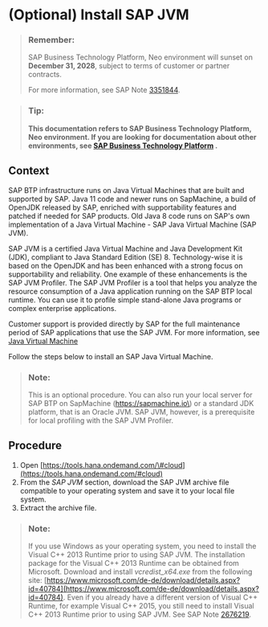 <!-- loio76137f42711e1014839a8273b0e91070 -->

# \(Optional\) Install SAP JVM

> ### Remember:  
> SAP Business Technology Platform, Neo environment will sunset on **December 31, 2028**, subject to terms of customer or partner contracts.
> 
> For more information, see SAP Note [3351844](https://me.sap.com/notes/3351844).

> ### Tip:  
> **This documentation refers to SAP Business Technology Platform, Neo environment. If you are looking for documentation about other environments, see [SAP Business Technology Platform](https://help.sap.com/docs/btp/sap-business-technology-platform/sap-business-technology-platform?version=Cloud) .**



<a name="loio76137f42711e1014839a8273b0e91070__section_CD05905FEAF64370808F6949C1323254"/>

## Context

SAP BTP infrastructure runs on Java Virtual Machines that are built and supported by SAP. Java 11 code and newer runs on SapMachine, a build of OpenJDK released by SAP, enriched with supportability features and patched if needed for SAP products. Old Java 8 code runs on SAP's own implementation of a Java Virtual Machine - SAP Java Virtual Machine \(SAP JVM\).

SAP JVM is a certified Java Virtual Machine and Java Development Kit \(JDK\), compliant to Java Standard Edition \(SE\) 8. Technology-wise it is based on the OpenJDK and has been enhanced with a strong focus on supportability and reliability. One example of these enhancements is the SAP JVM Profiler. The SAP JVM Profiler is a tool that helps you analyze the resource consumption of a Java application running on the SAP BTP local runtime. You can use it to profile simple stand-alone Java programs or complex enterprise applications.

Customer support is provided directly by SAP for the full maintenance period of SAP applications that use the SAP JVM. For more information, see [Java Virtual Machine](java-virtual-machine-da030d1.md)

Follow the steps below to install an SAP Java Virtual Machine.

> ### Note:  
> This is an optional procedure. You can also run your local server for SAP BTP on SapMachine \(https://sapmachine.io\) or a standard JDK platform, that is an Oracle JVM. SAP JVM, however, is a prerequisite for local profiling with the SAP JVM Profiler.



<a name="loio76137f42711e1014839a8273b0e91070__section_361F6AC51627447A9DDC0A5680AD24EB"/>

## Procedure

1.  Open [https://tools.hana.ondemand.com/\#cloud](https://tools.hana.ondemand.com/#cloud)
2.  From the *SAP JVM* section, download the SAP JVM archive file compatible to your operating system and save it to your local file system.
3.  Extract the archive file.

> ### Note:  
> If you use Windows as your operating system, you need to install the Visual C++ 2013 Runtime prior to using SAP JVM. The installation package for the Visual C++ 2013 Runtime can be obtained from Microsoft. Download and install *vcredist\_x64.exe* from the following site: [https://www.microsoft.com/de-de/download/details.aspx?id=40784](https://www.microsoft.com/de-de/download/details.aspx?id=40784). Even if you already have a different version of Visual C++ Runtime, for example Visual C++ 2015, you still need to install Visual C++ 2013 Runtime prior to using SAP JVM. See SAP Note [2676219](https://me.sap.com/notes/2676219).


